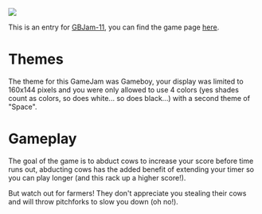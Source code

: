 ﻿
[![](https://img.itch.zone/aW1hZ2UvMjI3OTI5NC8xMzUwODczNS5wbmc=/original/b2OHA%2B.png)](https://baobeld.itch.io/cowpocalypse)

This is an entry for [GBJam-11](https://itch.io/jam/gbjam-11), you can find the game page [here](https://baobeld.itch.io/cowpocalypse).

# Themes 
The theme for this GameJam was Gameboy, your display was limited to 160x144 pixels and you were only allowed to use 4 colors (yes shades count as colors, so does white... so does black...) with a second theme of "Space".

# Gameplay
The goal of the game is to abduct cows to increase your score before time runs out, abducting cows has the added benefit of extending your timer so you can play longer (and this rack up a higher score!). 

But watch out for farmers! They don't appreciate you stealing their cows and will throw pitchforks to slow you down (oh no!).

